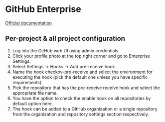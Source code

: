 # GitHub Enterprise

[Official documentation](https://docs.github.com/en/enterprise-server@3.4/admin/policies/enforcing-policy-with-pre-receive-hooks/managing-pre-receive-hooks-on-the-github-enterprise-server-appliance#creating-pre-receive-hooks)

## Per-project & all project configuration

1. Log into the GitHub web UI using admin credentials. 
2. Click your profile photo at the top right corner and go to Enterprise Settings.
3. Select Settings → Hooks → Add pre-receive hook.
4. Name the hook checkov-pre-receive and select the environment for executing the hook (pick the default one unless you have specific requirements).
5. Pick the repository that has the pre-receive receive hook and select the appropriate file name. 
6. You have the option to check the enable hook on all repositories by default option here. 
7. The hook can be added to a GitHub organization or a single repository from the organization and repository settings section respectively. 
